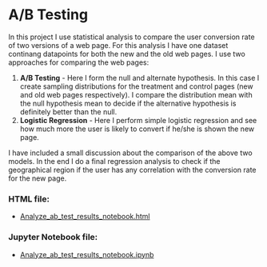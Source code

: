 # A/B Testing #

In this project I use statistical analysis to compare the user conversion rate of two versions of a web page. For this analysis I have one dataset continang datapoints for both the new and the old web pages. I use two approaches for comparing the web pages:
1. **A/B Testing** - Here I form the null and alternate hypothesis. In this case I create sampling distributions for the treatment and control pages (new and old web pages respectively). I compare the distribution mean with the null hypothesis mean to decide if the alternative hypothesis is definitely better than the null.
2. **Logistic Regression** - Here I perform simple logistic regression and see how much more the user is likely to convert if he/she is shown the new page.

I have included a small discussion about the comparison of the above two models. In the end I do a final regression analysis to check if the geographical region if the user has any correlation with the conversion rate for the new page.


### HTML file:
- [Analyze_ab_test_results_notebook.html](http://htmlpreview.github.io/?https://github.com/schauhan/DataAnalysis/blob/master/AB%20Testing/Analyze_ab_test_results_notebook.html)

### Jupyter Notebook file:
- [Analyze_ab_test_results_notebook.ipynb](https://nbviewer.jupyter.org/github/schauhan/DataAnalysis/blob/master/AB%20Testing/Analyze_ab_test_results_notebook.ipynb)

